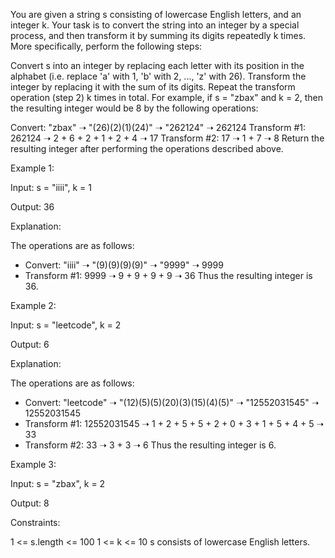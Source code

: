 You are given a string s consisting of lowercase English letters, and an integer k. Your task is to convert the string into an integer by a special process, and then transform it by summing its digits repeatedly k times. More specifically, perform the following steps:

Convert s into an integer by replacing each letter with its position in the alphabet (i.e. replace 'a' with 1, 'b' with 2, ..., 'z' with 26).
Transform the integer by replacing it with the sum of its digits.
Repeat the transform operation (step 2) k times in total.
For example, if s = "zbax" and k = 2, then the resulting integer would be 8 by the following operations:

Convert: "zbax" ➝ "(26)(2)(1)(24)" ➝ "262124" ➝ 262124
Transform #1: 262124 ➝ 2 + 6 + 2 + 1 + 2 + 4 ➝ 17
Transform #2: 17 ➝ 1 + 7 ➝ 8
Return the resulting integer after performing the operations described above.

 

Example 1:

Input: s = "iiii", k = 1

Output: 36

Explanation:

The operations are as follows:
- Convert: "iiii" ➝ "(9)(9)(9)(9)" ➝ "9999" ➝ 9999
- Transform #1: 9999 ➝ 9 + 9 + 9 + 9 ➝ 36
Thus the resulting integer is 36.

Example 2:

Input: s = "leetcode", k = 2

Output: 6

Explanation:

The operations are as follows:
- Convert: "leetcode" ➝ "(12)(5)(5)(20)(3)(15)(4)(5)" ➝ "12552031545" ➝ 12552031545
- Transform #1: 12552031545 ➝ 1 + 2 + 5 + 5 + 2 + 0 + 3 + 1 + 5 + 4 + 5 ➝ 33
- Transform #2: 33 ➝ 3 + 3 ➝ 6
Thus the resulting integer is 6.

Example 3:

Input: s = "zbax", k = 2

Output: 8

 

Constraints:

1 <= s.length <= 100
1 <= k <= 10
s consists of lowercase English letters.

